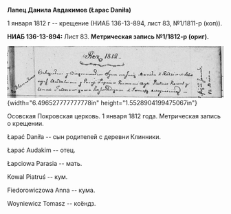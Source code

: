 **Лапец Данила Авдакимов (Łapac Daniła)**

1 января 1812 г -- крещение (НИАБ 136-13-894, лист 83, №1/1811-р (коп)).

**НИАБ 136-13-894:** Лист 83. **Метрическая запись №1/1812-р (ориг).**

![](./media/1278e9a1d0ba94ced16fbaaab02a84cebd7bc6f7.png){width="6.496527777777778in"
height="1.5528904199475067in"}

Осовская Покровская церковь. 1 января 1812 года. Метрическая запись о
крещении.

Łapać Daniła -- сын родителей с деревни Клинники.

Łapać Audakim -- отец.

Łapciowa Parasia -- мать.

Kowal Piatruś -- кум.

Fiedorowiczowa Anna -- кума.

Woyniewicz Tomasz -- ксёндз.
